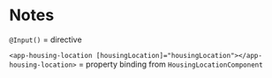 # Notes


`@Input()` = directive

`<app-housing-location [housingLocation]="housingLocation"></app-housing-location>` = property binding from `HousingLocationComponent`

